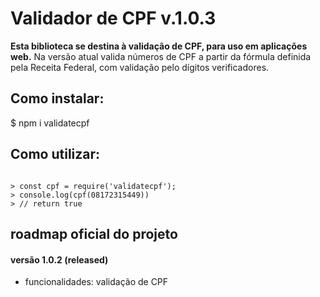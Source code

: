 # Validador de CPF v.1.0.3

**Esta biblioteca se destina à validação de CPF, para uso em aplicações web.**
Na versão atual valida números de CPF a partir da fórmula definida pela Receita Federal, com validação pelo dígitos verificadores.

## Como instalar:

$  npm i validatecpf


## Como utilizar:

```node

> const cpf = require('validatecpf');
> console.log(cpf(08172315449))
> // return true

```

## roadmap oficial do projeto

#### versão 1.0.2 (released)
- funcionalidades: validação de CPF
